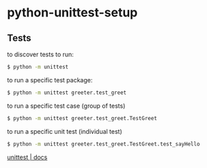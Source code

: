 # python-unittest-setup

## Tests

to discover tests to run:
```sh
$ python -m unittest
```
to run a specific test package:
```sh
$ python -m unittest greeter.test_greet
```
to run a specific test case (group of tests)
```sh
$ python -m unittest greeter.test_greet.TestGreet
```
to run a specific unit test (individual test)
```sh
$ python -m unittest greeter.test_greet.TestGreet.test_sayHello
```

[unittest | docs](https://docs.python.org/3/library/unittest.html#command-line-interface)